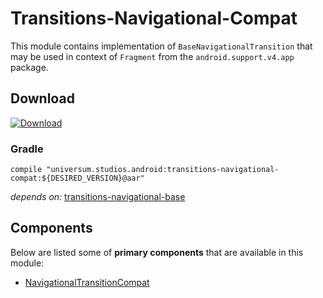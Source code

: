 Transitions-Navigational-Compat
===============

This module contains implementation of `BaseNavigationalTransition` that may be used in context
of `Fragment` from the `android.support.v4.app` package.

## Download ##
[![Download](https://api.bintray.com/packages/universum-studios/android/universum.studios.android%3Atransitions/images/download.svg)](https://bintray.com/universum-studios/android/universum.studios.android%3Atransitions/_latestVersion)

### Gradle ###

    compile "universum.studios.android:transitions-navigational-compat:${DESIRED_VERSION}@aar"

_depends on:_
[transitions-navigational-base](https://github.com/universum-studios/android_transitions/tree/master/library-navigational-base)

## Components ##

Below are listed some of **primary components** that are available in this module:

- [NavigationalTransitionCompat](https://github.com/universum-studios/android_transitions/blob/master/library-navigational-compat/src/main/java/universum/studios/android/transition/NavigationalTransitionCompat.java)
